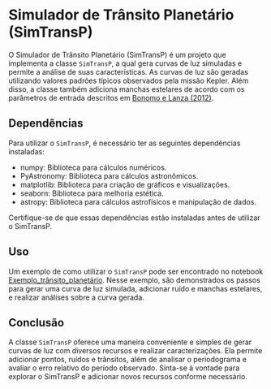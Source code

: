 # Simulador de Trânsito Planetário (SimTransP)

O Simulador de Trânsito Planetário (SimTransP) é um projeto que implementa a classe `SimTransP`, a qual gera curvas de luz simuladas e permite a análise de suas características. As curvas de luz são geradas utilizando valores padrões típicos observados pela missão Kepler. Além disso, a classe também adiciona manchas estelares de acordo com os parâmetros de entrada descritos em [Bonomo e Lanza (2012)](https://www.aanda.org/articles/aa/abs/2012/11/aa19999-12/aa19999-12.html).

## Dependências

Para utilizar o `SimTransP`, é necessário ter as seguintes dependências instaladas:

- numpy: Biblioteca para cálculos numéricos.
- PyAstronomy: Biblioteca para cálculos astronômicos.
- matplotlib: Biblioteca para criação de gráficos e visualizações.
- seaborn: Biblioteca para melhoria estética.
- astropy: Biblioteca para cálculos astrofísicos e manipulação de dados.

Certifique-se de que essas dependências estão instaladas antes de utilizar o SimTransP.

## Uso

Um exemplo de como utilizar o `SimTransP` pode ser encontrado no notebook [Exemplo_trânsito_planetário](https://github.com/SarahBarbosa/SimTransP/blob/main/Exemplo_tr%C3%A2nsito_planet%C3%A1rio.ipynb). Nesse exemplo, são demonstrados os passos para gerar uma curva de luz simulada, adicionar ruído e manchas estelares, e realizar análises sobre a curva gerada.

## Conclusão

A classe `SimTransP` oferece uma maneira conveniente e simples de gerar curvas de luz com diversos recursos e realizar caracterizações. Ela permite adicionar pontos, ruídos e trânsitos, além de analisar o periodograma e avaliar o erro relativo do período observado. Sinta-se à vontade para explorar o SimTransP e adicionar novos recursos conforme necessário.
